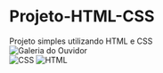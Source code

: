 # Projeto-HTML-CSS
Projeto simples utilizando HTML e CSS
<br>
![Galeria do Ouvidor](https://user-images.githubusercontent.com/55757037/226340622-2b00608e-eb4a-4746-8422-125b71dc809d.png)
<br>
![CSS](https://img.shields.io/badge/CSS-239120?&style=for-the-badge&logo=css3&logoColor=white)
![HTML](https://img.shields.io/badge/HTML-3DDC84?style=for-the-badge&logo=html&logoColor=white)
